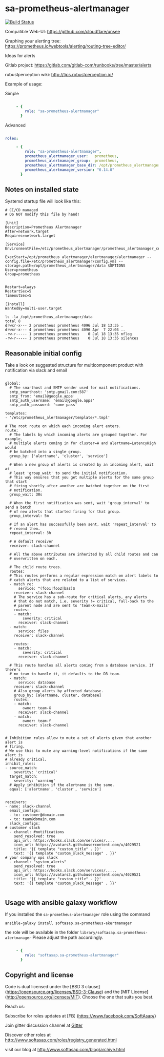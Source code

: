 sa-prometheus-alertmanager
==========================

[![Build Status](https://travis-ci.org/softasap/sa-prometheus-alertmanager.svg?branch=master)](https://travis-ci.org/softasap/sa-prometheus-alertmanager)

Compatible Web-UI:  https://github.com/cloudflare/unsee

Graphing your alerting tree:  https://prometheus.io/webtools/alerting/routing-tree-editor/

Ideas for alerts

Gitlab project:
	https://gitlab.com/gitlab-com/runbooks/tree/master/alerts

rubustperception wiki:
	http://tips.robustperception.io/

Example of usage:

Simple

```YAML

     - {
         role: "sa-prometheus-alertmanager"
       }
```

Advanced

```YAML

roles:

     - {
         role: "sa-prometheus-alertmanager",
         prometheus_alertmanager_user:   prometheus,
         prometheus_alertmanager_group:  prometheus,
         prometheus_alertmanager_base_dir: /opt/prometheus_alertmanager,
         prometheus_alertmanager_version: "0.14.0"
       }
```


Notes on installed state
------------------------

Systemd startup file will look like this:

```
# CI/CD managed
# Do NOT modify this file by hand!

[Unit]
Description=Prometheus Alertmanager
After=network.target
Requires=network.target

[Service]
EnvironmentFile=/etc/prometheus_alertmanager/prometheus_alertmanager_configuration

ExecStart=/opt/prometheus_alertmanager/alertmanager/alertmanager --config.file=/etc/prometheus_alertmanager/config.yml --storage.path=/opt/prometheus_alertmanager/data $OPTIONS
User=prometheus
Group=prometheus


Restart=always
RestartSec=5
TimeoutSec=5

[Install]
WantedBy=multi-user.target
```

```
ls -la /opt/prometheus_alertmanager/data
total 8
drwxr-x--- 2 prometheus prometheus 4096 Jul 18 13:35 .
drwxr-x--- 4 prometheus prometheus 4096 Apr  7 22:03 ..
-rw-r----- 1 prometheus prometheus    0 Jul 18 13:35 nflog
-rw-r----- 1 prometheus prometheus    0 Jul 18 13:35 silences
```

Reasonable initial config
-------------------------

Take a look on suggested structure for multicomponent product with notification via slack and email

```

global:
  # The smarthost and SMTP sender used for mail notifications.
  smtp_smarthost: 'smtp.gmail.com:587'
  smtp_from: 'email@google.apps'
  smtp_auth_username: 'email@google.apps'
  smtp_auth_password: 'some pass'

templates:
- '/etc/prometheus_alertmanager/template/*.tmpl'

# The root route on which each incoming alert enters.
route:
  # The labels by which incoming alerts are grouped together. For example,
  # multiple alerts coming in for cluster=A and alertname=LatencyHigh would
  # be batched into a single group.
  group_by: ['alertname', 'cluster', 'service']

  # When a new group of alerts is created by an incoming alert, wait at
  # least 'group_wait' to send the initial notification.
  # This way ensures that you get multiple alerts for the same group that start
  # firing shortly after another are batched together on the first
  # notification.
  group_wait: 30s

  # When the first notification was sent, wait 'group_interval' to send a batch
  # of new alerts that started firing for that group.
  group_interval: 5m

  # If an alert has successfully been sent, wait 'repeat_interval' to
  # resend them.
  repeat_interval: 3h

  # A default receiver
  receiver: slack-channel

  # All the above attributes are inherited by all child routes and can
  # overwritten on each.

  # The child route trees.
  routes:
  # This routes performs a regular expression match on alert labels to
  # catch alerts that are related to a list of services.
  - match_re:
      service: ^(foo1|foo2|baz)$
    receiver: slack-channel
    # The service has a sub-route for critical alerts, any alerts
    # that do not match, i.e. severity != critical, fall-back to the
    # parent node and are sent to 'team-X-mails'
    routes:
    - match:
        severity: critical
      receiver: slack-channel
  - match:
      service: files
    receiver: slack-channel

    routes:
    - match:
        severity: critical
      receiver: slack-channel

  # This route handles all alerts coming from a database service. If there's
  # no team to handle it, it defaults to the DB team.
  - match:
      service: database
    receiver: slack-channel
    # Also group alerts by affected database.
    group_by: [alertname, cluster, database]
    routes:
    - match:
        owner: team-X
      receiver: slack-channel
    - match:
        owner: team-Y
      receiver: slack-channel


# Inhibition rules allow to mute a set of alerts given that another alert is
# firing.
# We use this to mute any warning-level notifications if the same alert is
# already critical.
inhibit_rules:
- source_match:
    severity: 'critical'
  target_match:
    severity: 'warning'
  # Apply inhibition if the alertname is the same.
  equal: ['alertname', 'cluster', 'service']


receivers:
- name: slack-channel
  email_configs:
  - to: customer@domain.com
  - to: team@domain.com
  slack_configs:
# customer slack
  - channel: #notifications
    send_resolved: true
    api_url: https://hooks.slack.com/services/....
    icon_url: https://avatars3.githubusercontent.com/u/4029521
    title: '{{ template "custom_title" . }}'
    text: '{{ template "custom_slack_message" . }}'
# your company ops slack    
  - channel: "system_alerts"
    send_resolved: true
    api_url: https://hooks.slack.com/services/.....
    icon_url: https://avatars3.githubusercontent.com/u/4029521
    title: '{{ template "custom_title" . }}'
    text: '{{ template "custom_slack_message" . }}'


```




Usage with ansible galaxy workflow
----------------------------------

If you installed the `sa-prometheus-alertmanager` role using the command


`
   ansible-galaxy install softasap.sa-prometheus-akertmanager
`

the role will be available in the folder `library/softasap.sa-prometheus-alertmanager`
Please adjust the path accordingly.

```YAML

     - {
         role: "softasap.sa-prometheus-alertmanager"
       }

```




Copyright and license
---------------------

Code is dual licensed under the [BSD 3 clause] (https://opensource.org/licenses/BSD-3-Clause) and the [MIT License] (http://opensource.org/licenses/MIT). Choose the one that suits you best.

Reach us:

Subscribe for roles updates at [FB] (https://www.facebook.com/SoftAsap/)

Join gitter discussion channel at [Gitter](https://gitter.im/softasap)

Discover other roles at  http://www.softasap.com/roles/registry_generated.html

visit our blog at http://www.softasap.com/blog/archive.html
